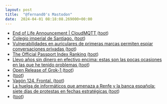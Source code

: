 ```yaml
---
layout: post
title:  "@fernand0's Mastodon"
date:  2024-04-01 08:18:08.269000+00:00
---
```

*  [End of Life Announcement \| CloudMQTT ](https://www.cloudmqtt.com/blog/end-of-life-announcement.htm) ([toot](https://mastodon.social/@fernand0/112194977023204175))
*  [Colegio imperial de Santiago. ](https://avecesunafoto.wordpress.com/2024/03/31/colegio-imperial-de-santiago) ([toot](https://mastodon.social/@fernand0/112193367839177997))
*  [Vulnerabilidades en auriculares de primeras marcas permiten espiar conversaciones privadas ](https://www.tarlogic.com/es/actualidad/vulnerabilidades-en-auriculares-espiar-conversaciones) ([toot](https://mastodon.social/@fernand0/112193276897739725))
*  [The Official Passport Index Ranking ](https://www.henleyglobal.com/passport-index/rankin) ([toot](https://mastodon.social/@fernand0/112191398796796282))
*  [Llevo años sin dinero en efectivo encima: estas son las pocas ocasiones en las que he tenido problemas ](https://www.xataka.com/empresas-y-economia/llevo-anos-dinero-efectivo-encima-estas-pocas-ocasiones-que-he-tenido-problema) ([toot](https://mastodon.social/@fernand0/112191231546318553))
*  [Open Release of Grok-1 ](https://x.ai/blog/grok-o) ([toot](https://mastodon.social/@fernand0/112191021881084232))
*  [ ](https://mastodon.social/@macosas) ([toot](https://mastodon.social/@fernand0/112190976613402922))
*  [Vagón 124. Frontal. ](https://www.flickr.com/photos/fernand0/53602239620) ([toot](https://mastodon.social/@fernand0/112190907564492635))
*  [La huelga de informáticos que amenaza a Renfe y la banca española: siete días de protestas en fechas estratégicas ](https://www.xataka.com/empresas-y-economia/huelga-informaticos-que-amenaza-a-renfe-banca-espanola-siete-dias-protestas-fechas-estrategica) ([toot](https://mastodon.social/@fernand0/112189990265744346))
*  [ ](https://mastodon.social/@macosas) ([toot](https://mastodon.social/@fernand0/112189840828675570))
